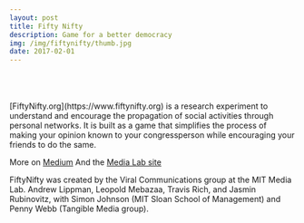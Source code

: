 ```yaml
---
layout: post
title: Fifty Nifty
description: Game for a better democracy
img: /img/fiftynifty/thumb.jpg
date: 2017-02-01
---
```


<div class="img_row">
	<a href="{{ site.baseurl }}/img/fiftynifty/network.jpg"><img class="col one" src="{{ site.baseurl }}/img/fiftynifty/network.jpg" alt=""></a>
	<a href="{{ site.baseurl }}/img/fiftynifty/share-img.jpg"><img class="col two" src="{{ site.baseurl }}/img/fiftynifty/share-img.jpg" alt=""></a>
</div>
<br/>
<br/>
[FiftyNifty.org](https://www.fiftynifty.org) is a research experiment to understand and encourage the propagation of social activities through personal networks.
It is built as a game that simplifies the process of making your opinion known to your congressperson while encouraging your friends to do the same.

More on [Medium](https://medium.com/mit-media-lab/the-fiftynifty-challenge-559b4fd22bc9#.rh5ycwepi)
And the [Media Lab site](https://www.media.mit.edu/posts/fiftynifty-challenge/)


FiftyNifty was created by the Viral Communications group at the MIT Media Lab. Andrew Lippman, Leopold Mebazaa, Travis Rich, and Jasmin Rubinovitz, with Simon Johnson (MIT Sloan School of Management) and Penny Webb (Tangible Media group).
